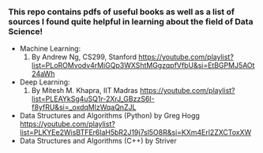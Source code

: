 ### This repo contains pdfs of useful books as well as a list of sources I found quite helpful in learning about the field of Data Science!

- Machine Learning:
  1. By Andrew Ng, CS299, Stanford
   https://youtube.com/playlist?list=PLoROMvodv4rMiGQp3WXShtMGgzqpfVfbU&si=EtBGPMJ5AOt24aWh
- Deep Learning:
  1. By Mitesh M. Khapra, IIT Madras
     https://youtube.com/playlist?list=PLEAYkSg4uSQ1r-2XrJ_GBzzS6I-f8yfRU&si=_oxdqMlzWqaQnZJL
- Data Structures and Algorithms (Python) by Greg Hogg
  https://youtube.com/playlist?list=PLKYEe2WisBTFEr6laH5bR2J19j7sl5O8R&si=KXm4Erl2ZXCToxXW
- Data Structures and Algorithms (C++) by Striver
  
